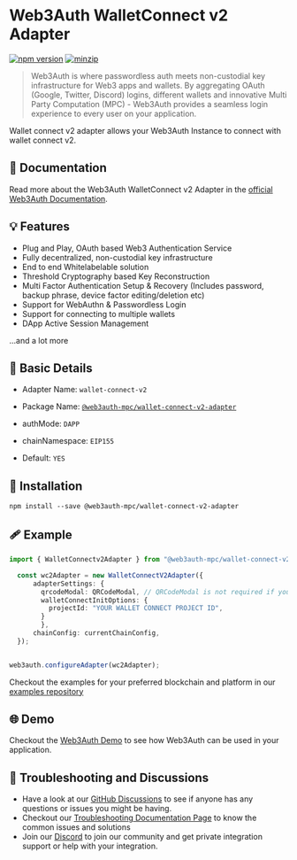 # Web3Auth WalletConnect v2 Adapter

[![npm version](https://img.shields.io/npm/v/@web3auth-mpc/wallet-connect-v2-adapter?label=%22%22)](https://www.npmjs.com/package/@web3auth-mpc/wallet-connect-v2-adapter/v/latest)
[![minzip](https://img.shields.io/bundlephobia/minzip/@web3auth-mpc/wallet-connect-v2-adapter?label=%22%22)](https://bundlephobia.com/result?p=@web3auth-mpc/wallet-connect-v2-adapter@latest)

> Web3Auth is where passwordless auth meets non-custodial key infrastructure for Web3 apps and wallets. By aggregating OAuth (Google, Twitter, Discord) logins, different wallets and innovative Multi Party Computation (MPC) - Web3Auth provides a seamless login experience to every user on your application.

Wallet connect v2 adapter allows your Web3Auth Instance to connect with wallet connect v2. 
## 📖 Documentation

Read more about the Web3Auth WalletConnect v2 Adapter in the [official Web3Auth Documentation](https://web3auth.io/docs/sdk/web/adapters/wallet-connect-v2).

## 💡 Features
- Plug and Play, OAuth based Web3 Authentication Service
- Fully decentralized, non-custodial key infrastructure
- End to end Whitelabelable solution
- Threshold Cryptography based Key Reconstruction
- Multi Factor Authentication Setup & Recovery (Includes password, backup phrase, device factor editing/deletion etc)
- Support for WebAuthn & Passwordless Login
- Support for connecting to multiple wallets
- DApp Active Session Management

...and a lot more

## 📄 Basic Details

- Adapter Name: `wallet-connect-v2`

- Package Name: [`@web3auth-mpc/wallet-connect-v2-adapter`](https://web3auth.io/docs/sdk/web/adapters/wallet-connect-v2)

- authMode: `DAPP`

- chainNamespace: `EIP155`

- Default: `YES`

## 🔗 Installation

```shell
npm install --save @web3auth-mpc/wallet-connect-v2-adapter
```

## 🩹 Example


```ts
import { WalletConnectv2Adapter } from "@web3auth-mpc/wallet-connect-v2-adapter";

  const wc2Adapter = new WalletConnectV2Adapter({
      adapterSettings: {
        qrcodeModal: QRCodeModal, // QRCodeModal is not required if you are using web3auth modal
        walletConnectInitOptions: {
          projectId: "YOUR WALLET CONNECT PROJECT ID",
        }
        },
      chainConfig: currentChainConfig,
  });


web3auth.configureAdapter(wc2Adapter);
```

Checkout the examples for your preferred blockchain and platform in our [examples repository](https://github.com/Web3Auth/examples/)

## 🌐 Demo

Checkout the [Web3Auth Demo](https://demo-app.web3auth.io/) to see how Web3Auth can be used in your application.

## 💬 Troubleshooting and Discussions

- Have a look at our [GitHub Discussions](https://github.com/Web3Auth/Web3Auth/discussions?discussions_q=sort%3Atop) to see if anyone has any questions or issues you might be having.
- Checkout our [Troubleshooting Documentation Page](https://web3auth.io/docs/troubleshooting) to know the common issues and solutions
- Join our [Discord](https://discord.gg/web3auth) to join our community and get private integration support or help with your integration.
